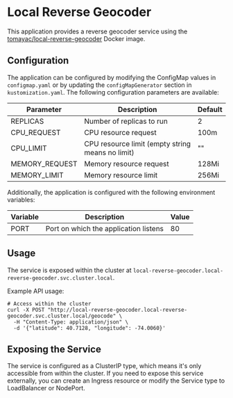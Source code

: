 # Local Reverse Geocoder

This application provides a reverse geocoder service using the [tomayac/local-reverse-geocoder](https://github.com/tomayac/local-reverse-geocoder) Docker image.

## Configuration

The application can be configured by modifying the ConfigMap values in `configmap.yaml` or by updating the `configMapGenerator` section in `kustomization.yaml`. The following configuration parameters are available:

| Parameter      | Description                                      | Default |
| -------------- | ------------------------------------------------ | ------- |
| REPLICAS       | Number of replicas to run                        | 2       |
| CPU_REQUEST    | CPU resource request                             | 100m    |
| CPU_LIMIT      | CPU resource limit (empty string means no limit) | ""      |
| MEMORY_REQUEST | Memory resource request                          | 128Mi   |
| MEMORY_LIMIT   | Memory resource limit                            | 256Mi   |

Additionally, the application is configured with the following environment variables:

| Variable | Description                           | Value |
| -------- | ------------------------------------- | ----- |
| PORT     | Port on which the application listens | 80    |

## Usage

The service is exposed within the cluster at `local-reverse-geocoder.local-reverse-geocoder.svc.cluster.local`.

Example API usage:

```
# Access within the cluster
curl -X POST "http://local-reverse-geocoder.local-reverse-geocoder.svc.cluster.local/geocode" \
  -H "Content-Type: application/json" \
  -d '{"latitude": 40.7128, "longitude": -74.0060}'
```

## Exposing the Service

The service is configured as a ClusterIP type, which means it's only accessible from within the cluster. If you need to expose this service externally, you can create an Ingress resource or modify the Service type to LoadBalancer or NodePort.
